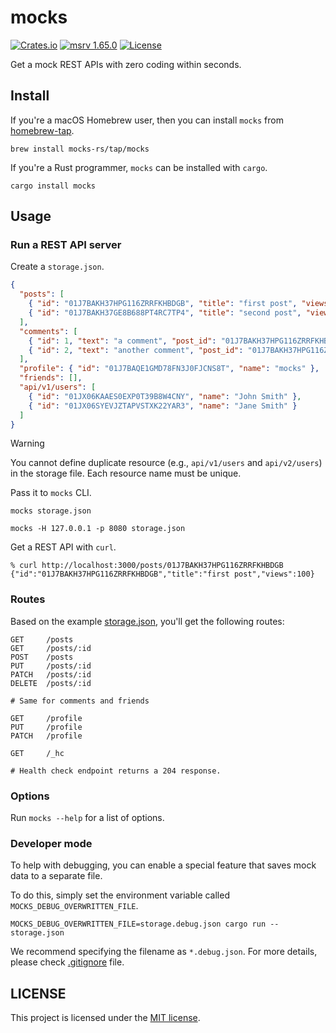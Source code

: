 # mocks

[![Crates.io](https://img.shields.io/crates/v/mocks.svg)](https://crates.io/crates/mocks)
[![msrv 1.65.0](https://img.shields.io/badge/msrv-1.74.1-dea584.svg?logo=rust)](https://github.com/rust-lang/rust/releases/tag/1.74.1)
[![License](https://img.shields.io/github/license/mocks-rs/mocks)](LICENSE)

Get a mock REST APIs with zero coding within seconds.

## Install

If you're a macOS Homebrew user, then you can install `mocks` from [homebrew-tap](https://github.com/mocks-rs/homebrew-tap).

```shell
brew install mocks-rs/tap/mocks
```

If you're a Rust programmer, `mocks` can be installed with `cargo`.

```shell
cargo install mocks
```

## Usage

### Run a REST API server

Create a `storage.json`.

```json
{
  "posts": [
    { "id": "01J7BAKH37HPG116ZRRFKHBDGB", "title": "first post", "views": 100 },
    { "id": "01J7BAKH37GE8B688PT4RC7TP4", "title": "second post", "views": 10 }
  ],
  "comments": [
    { "id": 1, "text": "a comment", "post_id": "01J7BAKH37HPG116ZRRFKHBDGB" },
    { "id": 2, "text": "another comment", "post_id": "01J7BAKH37HPG116ZRRFKHBDGB" }
  ],
  "profile": { "id": "01J7BAQE1GMD78FN3J0FJCNS8T", "name": "mocks" },
  "friends": [],
  "api/v1/users": [
    { "id": "01JX06KAAES0EXP0T39B8W4CNY", "name": "John Smith" },
    { "id": "01JX06SYEVJZTAPVSTXK22YAR3", "name": "Jane Smith" }
  ]
}
```

> [!WARNING]
> You cannot define duplicate resource (e.g., `api/v1/users` and `api/v2/users`) in the storage file. Each resource name must be unique.

Pass it to `mocks` CLI.

```shell
mocks storage.json
```

```shell
mocks -H 127.0.0.1 -p 8080 storage.json
```

Get a REST API with `curl`.

```shell
% curl http://localhost:3000/posts/01J7BAKH37HPG116ZRRFKHBDGB
{"id":"01J7BAKH37HPG116ZRRFKHBDGB","title":"first post","views":100}
```

### Routes

Based on the example [storage.json](storage.json), you'll get the following routes:

```
GET     /posts
GET     /posts/:id
POST    /posts
PUT     /posts/:id
PATCH   /posts/:id
DELETE  /posts/:id

# Same for comments and friends
```

```
GET     /profile
PUT     /profile
PATCH   /profile
```

```
GET     /_hc

# Health check endpoint returns a 204 response.
```

### Options

Run `mocks --help` for a list of options.

### Developer mode

To help with debugging, you can enable a special feature that saves mock data to a separate file. 

To do this, simply set the environment variable called `MOCKS_DEBUG_OVERWRITTEN_FILE`.

```shell
MOCKS_DEBUG_OVERWRITTEN_FILE=storage.debug.json cargo run -- storage.json
```

We recommend specifying the filename as `*.debug.json`. For more details, please check [.gitignore](.gitignore) file.

## LICENSE

This project is licensed under the [MIT license](LICENSE).
